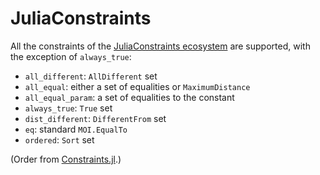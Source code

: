 # JuliaConstraints

All the constraints of the [JuliaConstraints ecosystem](https://github.com/JuliaConstraints) are supported, with the exception of `always_true`: 

* `all_different`: `AllDifferent` set
* `all_equal`: either a set of equalities or `MaximumDistance`
* `all_equal_param`: a set of equalities to the constant
* `always_true`: `True` set
* `dist_different`: `DifferentFrom` set
* `eq`: standard `MOI.EqualTo`
* `ordered`: `Sort` set

(Order from [Constraints.jl](https://github.com/JuliaConstraints/Constraints.jl/blob/main/src/Constraints.jl).)
